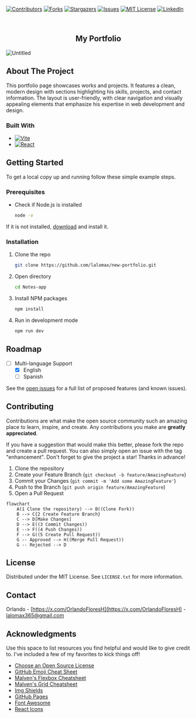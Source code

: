 <!-- PROJECT SHIELDS -->
<!--
*** I'm using markdown "reference style" links for readability.
*** Reference links are enclosed in brackets [ ] instead of parentheses ( ).
*** See the bottom of this document for the declaration of the reference variables
*** for contributors-url, forks-url, etc. This is an optional, concise syntax you may use.
*** https://www.markdownguide.org/basic-syntax/#reference-style-links
-->
[![Contributors][contributors-shield]][contributors-url]
[![Forks][forks-shield]][forks-url]
[![Stargazers][stars-shield]][stars-url]
[![Issues][issues-shield]][issues-url]
[![MIT License][license-shield]][license-url]
[![LinkedIn][linkedin-shield]][linkedin-url]



<!-- PROJECT LOGO -->
<br />
<div align="center">
  <!-- 
  <a href="https://github.com/othneildrew/Best-README-Template">
    <img src="images/logo.png" alt="Logo" width="80" height="80"> 
  </a>
  -->

  <h2 align="center">My Portfolio</h2>

</div>


![Untitled](https://github.com/user-attachments/assets/99716f33-39b0-4a1a-8d4a-96d27e08fa61)


<!-- ABOUT THE PROJECT -->
## About The Project





This portfolio page showcases works and projects. It features a clean, modern design with sections highlighting his skills, projects, and contact information. The layout is user-friendly, with clear navigation and visually appealing elements that emphasize his expertise in web development and design.

### Built With

* [![Vite][Vitejs]][Vite-url]
* [![React][React.js]][React-url]



<!-- GETTING STARTED -->
## Getting Started

To get a local copy up and running follow these simple example steps.

### Prerequisites

* Check if Node.js is installed
  ```sh
  node -v
  ```
If it is not installed, [download](https://nodejs.org/en) and install it.

### Installation

1. Clone the repo
   ```sh
   git clone https://github.com/lalomax/new-portfolio.git
   ```
1. Open directory
   ```sh
   cd Notes-app
   ```
   
3. Install NPM packages
   ```sh
   npm install
   ```
4. Run in development mode
   ```js
   npm run dev
   ```



<!-- ROADMAP -->
## Roadmap

- [ ] Multi-language Support
    - [x] English  
    - [ ] Spanish

See the [open issues](https://github.com/lalomax/Notes-app/issues) for a full list of proposed features (and known issues).



<!-- CONTRIBUTING -->
## Contributing

Contributions are what make the open source community such an amazing place to learn, inspire, and create. Any contributions you make are **greatly appreciated**.

If you have a suggestion that would make this better, please fork the repo and create a pull request. You can also simply open an issue with the tag "enhancement".
Don't forget to give the project a star! Thanks in advance!

1. Clone the repository
2. Create your Feature Branch (`git checkout -b feature/AmazingFeature`)
3. Commit your Changes (`git commit -m 'Add some AmazingFeature'`)
4. Push to the Branch (`git push origin feature/AmazingFeature`)
5. Open a Pull Request

```mermaid
flowchart 
    A(1 Clone the repository) --> B((Clone Fork))
    B --> C{2 Create Feature Branch}
    C --> D[Make Changes]
    D --> E((3 Commit Changes))
    E --> F((4 Push Changes))
    F --> G((5 Create Pull Request))
    G -- Approved --> H((Merge Pull Request))
    G -- Rejected --> D
```


<!-- LICENSE -->
## License

Distributed under the MIT License. See `LICENSE.txt` for more information.


<!-- CONTACT -->
## Contact

Orlando - [https://x.com/OrlandoFloresH](https://x.com/OrlandoFloresH) - lalomax365@gmail.com


<!-- ACKNOWLEDGMENTS -->
## Acknowledgments

Use this space to list resources you find helpful and would like to give credit to. I've included a few of my favorites to kick things off!

* [Choose an Open Source License](https://choosealicense.com)
* [GitHub Emoji Cheat Sheet](https://www.webpagefx.com/tools/emoji-cheat-sheet)
* [Malven's Flexbox Cheatsheet](https://flexbox.malven.co/)
* [Malven's Grid Cheatsheet](https://grid.malven.co/)
* [Img Shields](https://shields.io)
* [GitHub Pages](https://pages.github.com)
* [Font Awesome](https://fontawesome.com)
* [React Icons](https://react-icons.github.io/react-icons/search)



<!-- MARKDOWN LINKS & IMAGES -->
<!-- https://www.markdownguide.org/basic-syntax/#reference-style-links -->
[contributors-shield]: https://img.shields.io/github/contributors/lalomax/new-portfolio.svg?style=for-the-badge
[contributors-url]: https://github.com/lalomax/new-portfolio/graphs/contributors
[forks-shield]: https://img.shields.io/github/forks/lalomax/new-portfolio.svg?style=for-the-badge
[forks-url]: https://github.com/lalomax/new-portfolio/network/members
[stars-shield]: https://img.shields.io/github/stars/lalomax/new-portfolio.svg?style=for-the-badge
[stars-url]: https://github.com/lalomax/new-portfolio/stargazers
[issues-shield]: https://img.shields.io/github/issues/lalomax/new-portfolio.svg?style=for-the-badge
[issues-url]: https://github.com/lalomax/new-portfolio/issues
[license-shield]: https://img.shields.io/github/license/lalomax/new-portfolio.svg?style=for-the-badge
[license-url]: https://github.com/lalomax/new-portfolio/blob/main/LICENSE.txt
[linkedin-shield]: https://img.shields.io/badge/-LinkedIn-black.svg?style=for-the-badge&logo=linkedin&colorB=555
[linkedin-url]: https://linkedin.com/in/orlando-flores365/
[Next.js]: https://img.shields.io/badge/next.js-000000?style=for-the-badge&logo=nextdotjs&logoColor=white
[Next-url]: https://nextjs.org/
[Vitejs]: https://img.shields.io/badge/vite-%23646CFF.svg?style=for-the-badge&logo=vite&logoColor=white
[vite-url]: https://vitejs.dev/
[React.js]: https://img.shields.io/badge/React-20232A?style=for-the-badge&logo=react&logoColor=61DAFB
[React-url]: https://reactjs.org/
[Vue.js]: https://img.shields.io/badge/Vue.js-35495E?style=for-the-badge&logo=vuedotjs&logoColor=4FC08D
[Vue-url]: https://vuejs.org/
[Angular.io]: https://img.shields.io/badge/Angular-DD0031?style=for-the-badge&logo=angular&logoColor=white
[Angular-url]: https://angular.io/
[Svelte.dev]: https://img.shields.io/badge/Svelte-4A4A55?style=for-the-badge&logo=svelte&logoColor=FF3E00
[Svelte-url]: https://svelte.dev/
[Laravel.com]: https://img.shields.io/badge/Laravel-FF2D20?style=for-the-badge&logo=laravel&logoColor=white
[Laravel-url]: https://laravel.com
[Bootstrap.com]: https://img.shields.io/badge/Bootstrap-563D7C?style=for-the-badge&logo=bootstrap&logoColor=white
[Bootstrap-url]: https://getbootstrap.com
[JQuery.com]: https://img.shields.io/badge/jQuery-0769AD?style=for-the-badge&logo=jquery&logoColor=white
[JQuery-url]: https://jquery.com 
